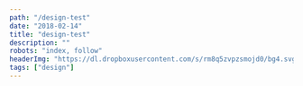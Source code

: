 ```yaml
---
path: "/design-test"
date: "2018-02-14"
title: "design-test"
description: ""
robots: "index, follow"
headerImg: "https://dl.dropboxusercontent.com/s/rm8q5zvpzsmojd0/bg4.svg?dl=1"
tags: ["design"]
---
```

